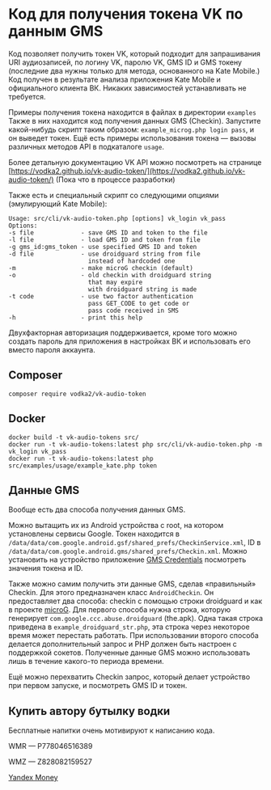 # Код для получения токена VK по данным GMS

Код позволяет получить токен VK, который подходит для запрашивания URI аудиозаписей, по логину VK, паролю VK, GMS ID и GMS токену (последние два нужны только для метода, основанного на Kate Mobile.) Код получен в результате анализа приложения Kate Mobile и официального клиента ВК. Никаких зависимостей устанавливать не требуется.

Примеры получения токена находится в файлах в директории `examples` Также в них находится код получения данных GMS (Checkin). Запустите какой-нибудь скрипт таким образом: `example_microg.php login pass`, и он выведет токен. Ещё есть примеры использования токена — вызовы различных методов API в подкаталоге `usage`.

Более детальную документацию VK API можно посмотреть на странице [https://vodka2.github.io/vk-audio-token/](https://vodka2.github.io/vk-audio-token/) (Пока что в процессе разработки)

Также есть и специальный скрипт со следующими опциями (эмулирующий Kate Mobile):
```
Usage: src/cli/vk-audio-token.php [options] vk_login vk_pass
Options:
-s file             - save GMS ID and token to the file
-l file             - load GMS ID and token from file
-g gms_id:gms_token - use specified GMS ID and token
-d file             - use droidguard string from file
                      instead of hardcoded one
-m                  - make microG checkin (default)
-o                  - old checkin with droidguard string
                      that may expire
                      with droidguard string is made
-t code             - use two factor authentication
                      pass GET_CODE to get code or
                      pass code received in SMS
-h                  - print this help
```

Двухфакторная авторизация поддерживается, кроме того можно создать пароль для приложения в настройках ВК и использовать его вместо пароля аккаунта.

## Composer

```
composer require vodka2/vk-audio-token
```

## Docker
```
docker build -t vk-audio-tokens src/
docker run -t vk-audio-tokens:latest php src/cli/vk-audio-token.php -m vk_login vk_pass
docker run -t vk-audio-tokens:latest php src/examples/usage/example_kate.php token
```

## Данные GMS

Вообще есть два способа получения данных GMS. 

Можно вытащить их из Android устройства с root, на котором установлены сервисы Google. Токен находится в `/data/data/com.google.android.gsf/shared_prefs/CheckinService.xml`, ID в `/data/data/com.google.android.gms/shared_prefs/Checkin.xml`. Можно установить на устройство приложение [GMS Credentials](https://github.com/vodka2/gms-credentials) посмотреть значения токена и ID.

Также можно самим получить эти данные GMS, сделав «правильный» Checkin. Для этого предназначен класс `AndroidCheckin`. Он предоставляет два способа: checkin с помощью строки droidguard и как в проекте [microG](https://github.com/microg). Для первого способа нужна строка, которую генерирует `com.google.ccc.abuse.droidguard` (the.apk). Одна такая строка приведена в `example_droidguard_str.php`, эта строка через некоторое время может перестать работать. При использовании второго способа делается дополнительный запрос и PHP должен быть настроен с поддержкой сокетов. Полученные данные GMS можно использовать лишь в течение какого-то периода времени.

Ещё можно перехватить Checkin запрос, который делает устройство при первом запуске, и посмотреть GMS ID и токен.

## Купить автору бутылку водки

Бесплатные напитки очень мотивируют к написанию кода.

WMR — P778046516389

WMZ — Z828082159527

[Yandex Money](https://money.yandex.ru/to/41001864186137)